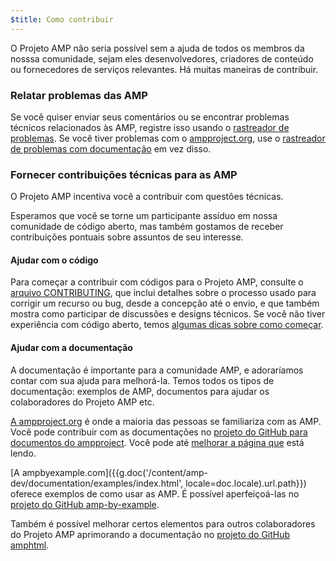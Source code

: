 ```yaml
---
$title: Como contribuir
---
```


O Projeto AMP não seria possível sem a ajuda de todos os membros da nosssa comunidade, sejam eles desenvolvedores, criadores de conteúdo ou fornecedores de serviços relevantes. Há muitas maneiras de contribuir.

### Relatar problemas das AMP

 Se você quiser enviar seus comentários ou se encontrar problemas técnicos relacionados às AMP, registre isso usando o [rastreador de problemas](https://github.com/ampproject/amphtml/issues). Se você tiver problemas com o [ampproject.org](https://ampproject.org), use o [rastreador de problemas com documentação](https://github.com/ampproject/docs/issues) em vez disso.

### Fornecer contribuições técnicas para as AMP

O Projeto AMP incentiva você a contribuir com questões técnicas.

Esperamos que você se torne um participante assíduo em nossa comunidade de código aberto, mas também gostamos de receber contribuições pontuais sobre assuntos de seu interesse.

#### Ajudar com o código

 Para começar a contribuir com códigos para o Projeto AMP, consulte o [arquivo CONTRIBUTING](https://github.com/ampproject/amphtml/blob/master/CONTRIBUTING.md), que inclui detalhes sobre o processo usado para corrigir um recurso ou bug, desde a concepção até o envio, e que também mostra como participar de discussões e designs técnicos. Se você não tiver experiência com código aberto, temos [algumas dicas sobre como começar](https://github.com/ampproject/amphtml/blob/master/CONTRIBUTING.md#contributing-code).

#### Ajudar com a documentação

A documentação é importante para a comunidade AMP, e adoraríamos contar com sua ajuda para melhorá-la. Temos todos os tipos de documentação: exemplos de AMP, documentos para ajudar os colaboradores do Projeto AMP etc.

[A ampproject.org](https://ampproject.org) é onde a maioria das pessoas se familiariza com as AMP. Você pode contribuir com as documentações no [projeto do GitHub para documentos do ampproject](https://github.com/ampproject/docs). Você pode até [melhorar a página que](https://github.com/ampproject/docs/blob/master/content/docs/contribute/contribute.md) está lendo.

[A ampbyexample.com]({{g.doc('/content/amp-dev/documentation/examples/index.html', locale=doc.locale).url.path}}) oferece exemplos de como usar as AMP. É possível aperfeiçoá-las no [projeto do GitHub amp-by-example](https://github.com/ampproject/amp-by-example/).

 Também é possível melhorar certos elementos para outros colaboradores do Projeto AMP aprimorando a documentação no [projeto do GitHub amphtml](https://github.com/ampproject/amphtml).

